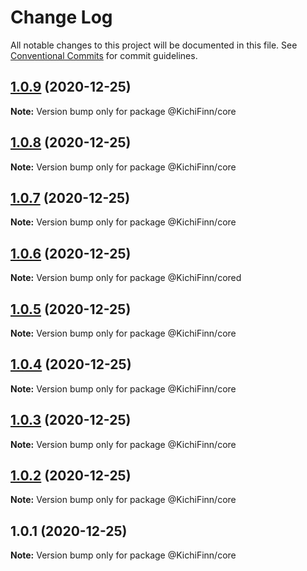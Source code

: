 # Change Log

All notable changes to this project will be documented in this file.
See [Conventional Commits](https://conventionalcommits.org) for commit guidelines.

## [1.0.9](https://github.com/KichiFinn/check-lerna-publish/compare/@KichiFinn/core@1.0.8...@KichiFinn/core@1.0.9) (2020-12-25)

**Note:** Version bump only for package @KichiFinn/core





## [1.0.8](https://github.com/KichiFinn/check-lerna-publish/compare/@KichiFinn/core@1.0.7...@KichiFinn/core@1.0.8) (2020-12-25)

**Note:** Version bump only for package @KichiFinn/core





## [1.0.7](https://github.com/KichiFinn/check-lerna-publish/compare/@KichiFinn/core@1.0.6...@KichiFinn/core@1.0.7) (2020-12-25)

**Note:** Version bump only for package @KichiFinn/core





## [1.0.6](https://github.com/KichiFinn/check-lerna-publish/compare/@KichiFinn/core@1.0.5...@KichiFinn/core@1.0.6) (2020-12-25)

**Note:** Version bump only for package @KichiFinn/cored





## [1.0.5](https://github.com/KichiFinn/check-lerna-publish/compare/@KichiFinn/core@1.0.4...@KichiFinn/core@1.0.5) (2020-12-25)

**Note:** Version bump only for package @KichiFinn/core





## [1.0.4](https://github.com/KichiFinn/check-lerna-publish/compare/@KichiFinn/core@1.0.3...@KichiFinn/core@1.0.4) (2020-12-25)

**Note:** Version bump only for package @KichiFinn/core





## [1.0.3](https://github.com/KichiFinn/check-lerna-publish/compare/@KichiFinn/core@1.0.2...@KichiFinn/core@1.0.3) (2020-12-25)

**Note:** Version bump only for package @KichiFinn/core





## [1.0.2](https://github.com/KichiFinn/check-lerna-publish/compare/@KichiFinn/core@1.0.1...@KichiFinn/core@1.0.2) (2020-12-25)

**Note:** Version bump only for package @KichiFinn/core





## 1.0.1 (2020-12-25)

**Note:** Version bump only for package @KichiFinn/core
